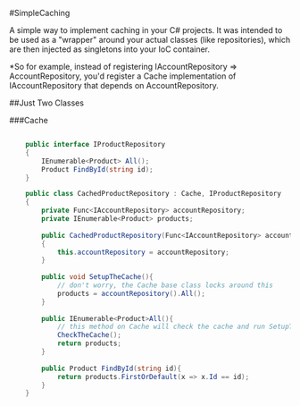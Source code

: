 #SimpleCaching

A simple way to implement caching in your C# projects.  It was intended to be used as a "wrapper" around your actual classes (like repositories), which are then injected as singletons into your IoC container. 

*So for example, instead of registering IAccountRepository => AccountRepository, you'd register a Cache implementation of IAccountRepository that depends on AccountRepository.

##Just Two Classes

###Cache

```c#

    public interface IProductRepository
    {
        IEnumerable<Product> All();
        Product FindById(string id);
    }

    public class CachedProductRepository : Cache, IProductRepository 
    {
        private Func<IAccountRepository> accountRepository;
        private IEnumerable<Product> products;
        
        public CachedProductRepository(Func<IAccountRepository> accountRepository)
        {
            this.accountRepository = accountRepository;
        }
        
        public void SetupTheCache(){
            // don't worry, the Cache base class locks around this
            products = accountRepository().All();
        }
        
        public IEnumerable<Product>All(){
            // this method on Cache will check the cache and run SetupTheCache if necessary
            CheckTheCache();
            return products;
        }
        
        public Product FindById(string id){
            return products.FirstOrDefault(x => x.Id == id);
        }
    }
```
